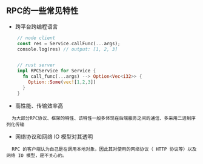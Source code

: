 ## RPC的一些常见特性

<style>
  *::-webkit-scrollbar {
    display: none;
  }
</style>

<div class=" overflow-scroll max-h-[500px] pb-16">
<v-clicks>

- 跨平台跨编程语言

```rs
    // node client
    const res = Service.callFunc(...args);
    console.log(res) // output: [1, 2, 3]


    // rust server
    impl RPCService for Service {
      fn call_func(...args) --> Option<Vec<i32>> {
        Option::Some(vec![1,2,3])
      }
    }

```

- 高性能、传输效率高

```
  为大部分RPC协议、框架的特性、该特性一般多体现在后端服务之间的通信、多采用二进制序列化传输
```

- 网络协议和网络 IO 模型对其透明

```
  RPC 的客户端认为自己是在调用本地对象，因此其对使用的网络协议（ HTTP 协议等）以及网络 IO 模型，是不关心的。
```

</v-clicks>

  </div>
